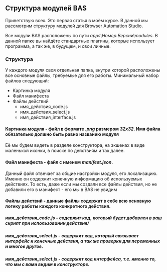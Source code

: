## Структура модулей BAS

Приветствую всех.
Это первая статья в моём курсе. В данной мы рассмотрим структуру модулей для Browser Automation Studio.

Все модули BAS расположены по пути _apps\Номер.Версии\modules_.
В данной папке вы найдёте стандартные плагины, которые использует программа, а так же, в будущем, и свои личные.

### Структура

У каждого модуля своя отдельная папка, внутри которой расположены все основные файлы, требуемые для его работы.
Минимальный набор файлов следующий:
- Картинка модуля
- Файл манифеста
- Файлы действий
  - имя_действия_code.js
  - имя_действия_select.js
  - имя_действия_interface.js
    
#### **Картинка модуля** - файл в формате _.png_ размером _32x32_. Имя файла обязательно должно быть равно названию модуля
Её мы будем видеть в разделе конструктора, на экшенах в виде маленькой иконки, в поиске по действиям и так далее.

#### **Файл манифеста** - файл с именем _manifest.json_.
Данный файл отвечает за общие настройки модуля, его локализацию.
Именно он содержит конечную информацию об используемых действиях.
То есть, даже если мы создали все файлы действия, но не добавили его в манифест - его мы в BAS не увидим

#### **Файлы действий** - данные файлы содержат в себе всю основную логику работы каждого конкретного действия.

##### _имя_действия_code.js_ - содержит код, который будет добавлен в ваш скрипт при использовании действия/

##### _имя_действия_select.js_ - содержит код, который связывает интерфейс и конечные действия, а так же проверки для переменных и многое другое.

##### _имя_действия_select.js_ - содержит код интерфейса, т.е. именно то, что мы с вами видим в конструкторе.
